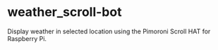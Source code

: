 # weather_scroll-bot
Display weather in selected location using the Pimoroni Scroll HAT for Raspberry Pi.
